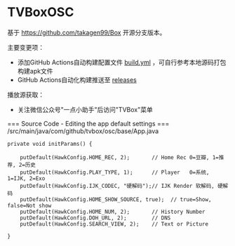 # TVBoxOSC

基于 https://github.com/takagen99/Box 开源分支版本。

主要变更项：

* 添加GitHub Actions自动构建配置文件 [build.yml](.github/workflows/build.yml) ，可自行参考本地源码打包构建apk文件
* GitHub Actions自动化构建推送至 [releases](https://github.com/xautlx/TVBoxOSC/releases)

播放源获取：

* 关注微信公众号"一点小助手"后访问"TVBox"菜单

=== Source Code - Editing the app default settings ===
/src/main/java/com/github/tvbox/osc/base/App.java

    private void initParams() { 

        putDefault(HawkConfig.HOME_REC, 2);       // Home Rec 0=豆瓣, 1=推荐, 2=历史
        putDefault(HawkConfig.PLAY_TYPE, 1);      // Player   0=系统, 1=IJK, 2=Exo
        putDefault(HawkConfig.IJK_CODEC, "硬解码");// IJK Render 软解码, 硬解码
        putDefault(HawkConfig.HOME_SHOW_SOURCE, true);  // true=Show, false=Not show
        putDefault(HawkConfig.HOME_NUM, 2);       // History Number
        putDefault(HawkConfig.DOH_URL, 2);        // DNS
        putDefault(HawkConfig.SEARCH_VIEW, 2);    // Text or Picture

    }